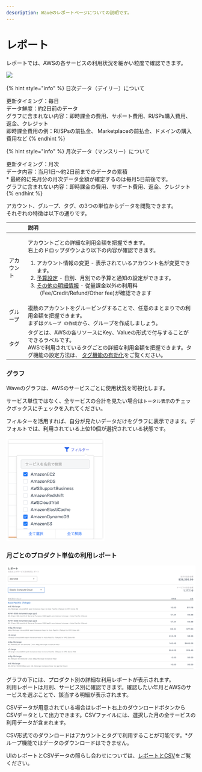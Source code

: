 ```yaml
---
description: Waveのレポートページについての説明です。
---
```


# レポート

レポートでは、AWSの各サービスの利用状況を細かい粒度で確認できます。

![](../../.gitbook/assets/2021-09-07-17.10.19.gif)

{% hint style="info" %}
日次データ（デイリー）について

更新タイミング：毎日  
データ鮮度：約2日前のデータ  
グラフに含まれない内容：即時課金の費用、サポート費用、RI/SPs購入費用、返金、クレジット  
即時課金費用の例：RI/SPsの前払金、 Marketplaceの前払金、ドメインの購入費用など
{% endhint %}

{% hint style="info" %}
月次データ（マンスリー）について

更新タイミング：月次  
データ内容：当月1日〜約2日前までのデータの累積  
\* 最終的に先月分の月次データ金額が確定するのは毎月5日前後です。  
グラフに含まれない内容：即時課金の費用、サポート費用、返金、クレジット
{% endhint %}

アカウント、グループ、タグ、の3つの単位からデータを閲覧できます。  
それぞれの特徴は以下の通りです。

<table>
  <thead>
    <tr>
      <th style="text-align:left"></th>
      <th style="text-align:left">&#x8AAC;&#x660E;</th>
    </tr>
  </thead>
  <tbody>
    <tr>
      <td style="text-align:left">&#x30A2;&#x30AB;&#x30A6;&#x30F3;&#x30C8;</td>
      <td style="text-align:left">
        <p>&#x30A2;&#x30AB;&#x30A6;&#x30F3;&#x30C8;&#x3054;&#x3068;&#x306E;&#x8A73;&#x7D30;&#x306A;&#x5229;&#x7528;&#x91D1;&#x984D;&#x3092;&#x628A;&#x63E1;&#x3067;&#x304D;&#x307E;&#x3059;&#x3002;
          <br
          />&#x53F3;&#x4E0A;&#x306E;&#x30C9;&#x30ED;&#x30C3;&#x30D7;&#x30C0;&#x30A6;&#x30F3;&#x3088;&#x308A;&#x4EE5;&#x4E0B;&#x306E;&#x5185;&#x5BB9;&#x304C;&#x78BA;&#x8A8D;&#x3067;&#x304D;&#x307E;&#x3059;&#x3002;</p>
        <ol>
          <li>&#x30A2;&#x30AB;&#x30A6;&#x30F3;&#x30C8;&#x60C5;&#x5831;&#x306E;&#x5909;&#x66F4;
            - &#x8868;&#x793A;&#x3055;&#x308C;&#x3066;&#x3044;&#x308B;&#x30A2;&#x30AB;&#x30A6;&#x30F3;&#x30C8;&#x540D;&#x304C;&#x5909;&#x66F4;&#x3067;&#x304D;&#x307E;&#x3059;&#x3002;</li>
          <li><a href="https://docs.alphaus.cloud/v/wave/alphaus-wave-aws/aws-detail/budget">&#x4E88;&#x7B97;&#x8A2D;&#x5B9A;</a> -
            &#x65E5;&#x5225;&#x3001;&#x6708;&#x5225;&#x3067;&#x306E;&#x4E88;&#x7B97;&#x3068;&#x901A;&#x77E5;&#x306E;&#x8A2D;&#x5B9A;&#x304C;&#x3067;&#x304D;&#x307E;&#x3059;&#x3002;</li>
          <li><a href="https://docs.alphaus.cloud/v/wave/alphaus-wave-aws/aws-detail/fee">&#x305D;&#x306E;&#x4ED6;&#x306E;&#x660E;&#x7D30;&#x60C5;&#x5831;</a> -
            &#x5F93;&#x91CF;&#x8AB2;&#x91D1;&#x4EE5;&#x5916;&#x306E;&#x5229;&#x7528;&#x6599;&#xFF08;Fee/Credit/Refund/Other
            fee)&#x304C;&#x78BA;&#x8A8D;&#x3067;&#x304D;&#x307E;&#x3059;</li>
        </ol>
      </td>
    </tr>
    <tr>
      <td style="text-align:left">&#x30B0;&#x30EB;&#x30FC;&#x30D7;</td>
      <td style="text-align:left">&#x8907;&#x6570;&#x306E;&#x30A2;&#x30AB;&#x30A6;&#x30F3;&#x30C8;&#x3092;&#x30B0;&#x30EB;&#x30FC;&#x30D4;&#x30F3;&#x30B0;&#x3059;&#x308B;&#x3053;&#x3068;&#x3067;&#x3001;&#x4EFB;&#x610F;&#x306E;&#x307E;&#x3068;&#x307E;&#x308A;&#x3067;&#x306E;&#x5229;&#x7528;&#x91D1;&#x984D;&#x3092;&#x628A;&#x63E1;&#x3067;&#x304D;&#x307E;&#x3059;&#x3002;
        <br
        />&#x307E;&#x305A;&#x306F;<code>&#x30B0;&#x30EB;&#x30FC;&#x30D7; &#x306E;&#x4F5C;&#x6210;</code>&#x304B;&#x3089;&#x3001;&#x30B0;&#x30EB;&#x30FC;&#x30D7;&#x3092;&#x4F5C;&#x6210;&#x3057;&#x307E;&#x3057;&#x3087;&#x3046;&#x3002;</td>
    </tr>
    <tr>
      <td style="text-align:left">&#x30BF;&#x30B0;</td>
      <td style="text-align:left">&#x30BF;&#x30B0;&#x3068;&#x306F;&#x3001;AWS&#x306E;&#x5404;&#x30EA;&#x30BD;&#x30FC;&#x30B9;&#x306B;Key&#x3001;Value&#x306E;&#x5F62;&#x5F0F;&#x3067;&#x4ED8;&#x4E0E;&#x3059;&#x308B;&#x3053;&#x3068;&#x304C;&#x3067;&#x304D;&#x308B;&#x30E9;&#x30D9;&#x30EB;&#x3067;&#x3059;&#x3002;
        <br
        />AWS&#x3067;&#x5229;&#x7528;&#x3055;&#x308C;&#x3066;&#x3044;&#x308B;&#x30BF;&#x30B0;&#x3054;&#x3068;&#x306E;&#x8A73;&#x7D30;&#x306A;&#x5229;&#x7528;&#x91D1;&#x984D;&#x3092;&#x628A;&#x63E1;&#x3067;&#x304D;&#x307E;&#x3059;&#x3002;&#x30BF;&#x30B0;&#x6A5F;&#x80FD;&#x306E;&#x8A2D;&#x5B9A;&#x65B9;&#x6CD5;&#x306F;&#x3001;
        <a
        href="https://docs.alphaus.cloud/v/wave/alphaus-wave-aws/aws-detail/tag">&#x30BF;&#x30B0;&#x6A5F;&#x80FD;&#x306E;&#x6709;&#x52B9;&#x5316;</a>&#x3092;&#x3054;&#x89A7;&#x304F;&#x3060;&#x3055;&#x3044;&#x3002;</td>
    </tr>
  </tbody>
</table>

### グラフ

Waveのグラフは、AWSのサービスごとに使用状況を可視化します。

サービス単位ではなく、全サービスの合計を見たい場合は`トータル表示`のチェックボックスにチェックを入れてください。

フィルターを活用すれば、自分が見たいデータだけをグラフに表示できます。デフォルトでは、利用されている上位10個が選択されている状態です。

![](../../.gitbook/assets/screen-shot-2018-11-26-at-15.44.35%20%282%29.png)

### 月ごとのプロダクト単位の利用レポート

![](../../.gitbook/assets/wave-2.png)

グラフの下には、プロダクト別の詳細な利用レポートが表示されます。  
利用レポートは月別、サービス別に確認できます。確認したい年月とAWSのサービスを選ぶことで、該当する明細が表示されます。‌

CSVデータが用意されている場合はレポート右上のダウンロードボタンからCSVデータとして出力できます。CSVファイルには、選択した月の全サービスの利用データが含まれます。

CSV形式でのダウンロードはアカウントとタグで利用することが可能です。\*グループ機能ではデータのダウンロードはできません。

UIのレポートとCSVデータの照らし合わせについては、[レポートとCSV](https://docs.alphaus.cloud/v/wave/alphaus-wave-aws/aws-detail/reportcsv)をご覧ください。

